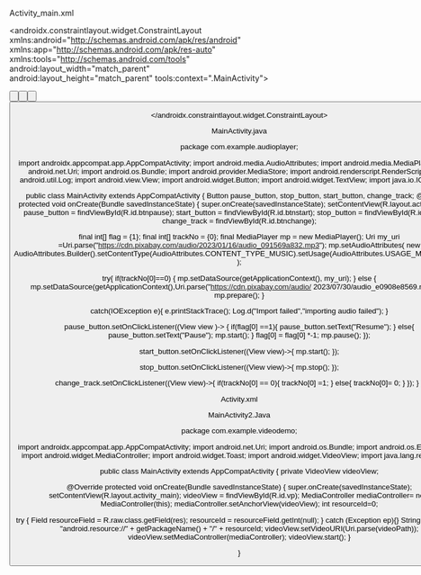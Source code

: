 Activity_main.xml

<?xml version="1.0" encoding="utf-8"?>
<androidx.constraintlayout.widget.ConstraintLayout
xmlns:android="http://schemas.android.com/apk/res/android"
xmlns:app="http://schemas.android.com/apk/res-auto"
xmlns:tools="http://schemas.android.com/tools"
android:layout_width="match_parent"
android:layout_height="match_parent"
tools:context=".MainActivity">

<Button
android:id="@+id/btnstart"
android:layout_width="wrap_content"
android:layout_height="wrap_content"
android:text="Start"
app:layout_constraintBottom_toBottomOf="parent"
app:layout_constraintEnd_toEndOf="parent"
app:layout_constraintHorizontal_bias="0.125"
app:layout_constraintStart_toStartOf="parent"
app:layout_constraintTop_toTopOf="parent"
app:layout_constraintVertical_bias="0.525" />

<Button
android:id="@+id/btnstop"
android:layout_width="wrap_content"
android:layout_height="wrap_content"
android:text="Stop"
app:layout_constraintBottom_toBottomOf="parent"
app:layout_constraintEnd_toEndOf="parent"
app:layout_constraintHorizontal_bias="0.871"
app:layout_constraintStart_toStartOf="parent"
app:layout_constraintTop_toTopOf="parent"
app:layout_constraintVertical_bias="0.525" />

<Button
android:id="@+id/btnpause"
android:layout_width="wrap_content"
android:layout_height="wrap_content"
android:text="Pause"
app:layout_constraintBottom_toBottomOf="parent"
app:layout_constraintEnd_toEndOf="parent"
app:layout_constraintStart_toStartOf="parent"
app:layout_constraintTop_toTopOf="parent"
app:layout_constraintVertical_bias="0.525" />

<TextView
android:id="@+id/title"
android:layout_width="wrap_content"
android:layout_height="wrap_content"
android:fontFamily="sans-serif-medium"
android:text="Audio Player"
android:textSize="28dp"
app:layout_constraintBottom_toBottomOf="parent"
app:layout_constraintEnd_toEndOf="parent"
app:layout_constraintStart_toStartOf="parent"
app:layout_constraintTop_toTopOf="parent"
app:layout_constraintVertical_bias="0.075" />

<TextView
android:id="@+id/audioname"
android:layout_width="wrap_content"
android:layout_height="wrap_content"
android:fontFamily="sans-serif-medium"
android:text="Get rick rolled"
android:textSize="24dp"
android:textStyle="italic"
app:layout_constraintBottom_toBottomOf="parent"
app:layout_constraintEnd_toEndOf="parent"
app:layout_constraintHorizontal_bias="0.536"
app:layout_constraintStart_toStartOf="parent"
app:layout_constraintTop_toTopOf="parent"
app:layout_constraintVertical_bias="0.349" />

<Button
android:id="@+id/btnchange"
android:layout_width="151dp"
android:layout_height="40dp"
android:text="Change track"
app:layout_constraintBottom_toBottomOf="parent"
app:layout_constraintEnd_toEndOf="parent"
app:layout_constraintHorizontal_bias="0.498"
app:layout_constraintStart_toStartOf="parent"
app:layout_constraintTop_toTopOf="parent"
app:layout_constraintVertical_bias="0.71" />

</androidx.constraintlayout.widget.ConstraintLayout>


MainActivity.java

package com.example.audioplayer;

import androidx.appcompat.app.AppCompatActivity;
import android.media.AudioAttributes;
import android.media.MediaPlayer;
import android.net.Uri;
import android.os.Bundle;
import android.provider.MediaStore;
import android.renderscript.RenderScript;
import android.util.Log;
import android.view.View;
import android.widget.Button;
import android.widget.TextView;
import java.io.IOException;

public class MainActivity extends AppCompatActivity {
Button pause_button, stop_button, start_button, change_track;
@Override
protected void onCreate(Bundle savedInstanceState) {
super.onCreate(savedInstanceState);
setContentView(R.layout.activity_main);
pause_button = findViewById(R.id.btnpause);
start_button = findViewById(R.id.btnstart);
stop_button = findViewById(R.id.btnstop);
change_track = findViewById(R.id.btnchange);

final int[] flag = {1};
final int[] trackNo = {0};
final MediaPlayer mp = new MediaPlayer();
Uri my_uri =Uri.parse("https://cdn.pixabay.com/audio/2023/01/16/audio_091569a832.mp3");
mp.setAudioAttributes(
new AudioAttributes.Builder().setContentType(AudioAttributes.CONTENT_TYPE_MUSIC).setUsage(AudioAttributes.USAGE_MEDIA).build()
);

try{
if(trackNo[0]==0) {
mp.setDataSource(getApplicationContext(), my_uri);
}
else {
mp.setDataSource(getApplicationContext(),Uri.parse("https://cdn.pixabay.com/audio/
2023/07/30/audio_e0908e8569.mp3"));
}
mp.prepare();
}

catch(IOException e){
e.printStackTrace();
Log.d("Import failed","importing audio failed");
}

pause_button.setOnClickListener((View view )-> {
if(flag[0] ==1){
pause_button.setText("Resume");
} 
else{
pause_button.setText("Pause");
mp.start();
} flag[0] =
flag[0] *-1;
mp.pause();
});

start_button.setOnClickListener((View view)->{
mp.start();
});

stop_button.setOnClickListener((View view)->{
mp.stop();
});

change_track.setOnClickListener((View view)->{
if(trackNo[0] == 0){
trackNo[0] =1;
} 
else{
trackNo[0]= 0;
}
});
}
}


Activity.xml

<?xml version="1.0" encoding="utf-8"?>
<LinearLayout xmlns:android="http://schemas.android.com/apk/res/android"
xmlns:app="http://schemas.android.com/apk/res-auto"
xmlns:tools="http://schemas.android.com/tools"
android:layout_width="match_parent"
android:layout_height="match_parent"
tools:context=".MainActivity"
android:orientation="vertical"
android:weightSum="1">

<VideoView
android:layout_width="wrap_content"
android:layout_height="651sp"
android:id="@+id/vp"
/>

<TextView
android:layout_width="wrap_content"
android:layout_height="wrap_content"
android:text="Video Player"
android:textSize="25sp"
android:layout_marginLeft="120sp"
android:layout_marginTop="25sp"/>

</LinearLayout>


MainActivity2.Java

package com.example.videodemo;

import androidx.appcompat.app.AppCompatActivity;
import android.net.Uri;
import android.os.Bundle;
import android.os.Environment;
import android.widget.MediaController;
import android.widget.Toast;
import android.widget.VideoView;
import java.lang.reflect.Field;

public class MainActivity extends AppCompatActivity {
private VideoView videoView;

@Override
protected void onCreate(Bundle savedInstanceState) {
super.onCreate(savedInstanceState);
setContentView(R.layout.activity_main);
videoView = findViewById(R.id.vp);
MediaController mediaController= new MediaController(this);
mediaController.setAnchorView(videoView);
int resourceId=0;

try {
Field resourceField = R.raw.class.getField(res);
resourceId = resourceField.getInt(null);
}
catch (Exception ep){}
String videoPath = "android.resource://" + getPackageName() + "/" + resourceId;
videoView.setVideoURI(Uri.parse(videoPath));
videoView.setMediaController(mediaController);
videoView.start();
}

}
